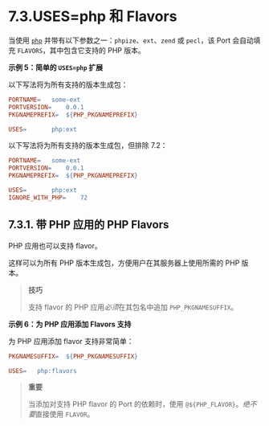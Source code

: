 # 7.3.USES=php 和 Flavors

当使用 [`php`](https://docs.freebsd.org/en/books/porters-handbook/uses/#uses-php) 并带有以下参数之一：`phpize`、`ext`、`zend` 或 `pecl`，该 Port 会自动填充 `FLAVORS`，其中包含它支持的 PHP 版本。

**示例 5：简单的 `USES=php` 扩展**

以下写法将为所有支持的版本生成包：

```makefile
PORTNAME=	some-ext
PORTVERSION=	0.0.1
PKGNAMEPREFIX=	${PHP_PKGNAMEPREFIX}

USES=		php:ext
```

以下写法将为所有支持的版本生成包，但排除 7.2：

```makefile
PORTNAME=	some-ext
PORTVERSION=	0.0.1
PKGNAMEPREFIX=	${PHP_PKGNAMEPREFIX}

USES=		php:ext
IGNORE_WITH_PHP=	72
```

## 7.3.1. 带 PHP 应用的 PHP Flavors

PHP 应用也可以支持 flavor。

这样可以为所有 PHP 版本生成包，方便用户在其服务器上使用所需的 PHP 版本。

>**技巧**
>
> 支持 flavor 的 PHP 应用*必须*在其包名中追加 `PHP_PKGNAMESUFFIX`。

**示例 6：为 PHP 应用添加 Flavors 支持**

为 PHP 应用添加 flavor 支持非常简单：

```makefile
PKGNAMESUFFIX=	${PHP_PKGNAMESUFFIX}

USES=	php:flavors
```

>**重要**
>
>当添加对支持 PHP flavor 的 Port 的依赖时，使用 `@${PHP_FLAVOR}`。*绝不要*直接使用 `FLAVOR`。
